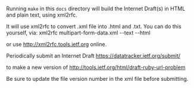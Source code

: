 Running `make` in this `docs` directory will build the Internet
Draft(s) in HTML and plain text, using xml2rfc.

It will use xml2rfc to convert .xml file into .html and .txt. You can do this yourself, via:
    xml2rfc multipart-form-data.xml --text --html 

or use <http://xml2rfc.tools.ietf.org> online.

Periodically submit an Internet Draft
	<https://datatracker.ietf.org/submit/>

to make a new version of
	<http://tools.ietf.org/html/draft-ruby-url-problem>

Be sure to update the file version number in the xml file before submitting.



